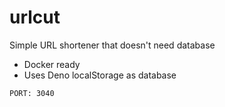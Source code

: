 # urlcut
Simple URL shortener that doesn't need database  
- Docker ready
- Uses Deno localStorage as database

```
PORT: 3040
```